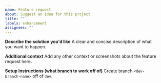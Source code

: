 ```yaml
---
name: Feature request
about: Suggest an idea for this project
title: ""
labels: enhancement
assignees: ""
---
```


**Describe the solution you'd like**
A clear and concise description of what you want to happen.

**Additional context**
Add any other context or screenshots about the feature request here.

**Setup Instructions (what branch to work off of)**
Create branch `<dev-branch-name>` off of `dev`.
